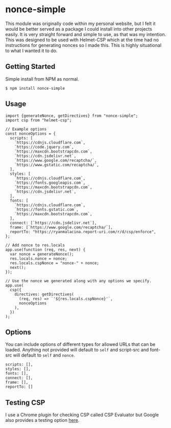 # nonce-simple

This module was originally code within my personal website, but I felt it would be better served as a package I could install into other projects easily. It is very straight forward and simple to use, as that was my intention. This was designed to be used with Helmet-CSP which at the time had no instructions for generating nonces so I made this. This is highly situational to what I wanted it to do.

## Getting Started

Simple install from NPM as normal.

```
$ npm install nonce-simple
```

## Usage

```
import {generateNonce, getDirectives} from "nonce-simple";
import csp from "helmet-csp";

// Example options
const nonceOptions = {
  scripts: [
    `https://cdnjs.cloudflare.com`,
    `https://code.jquery.com`,
    `https://maxcdn.bootstrapcdn.com`,
    `https://cdn.jsdelivr.net`,
    `https://www.google.com/recaptcha/`,
    `https://www.gstatic.com/recaptcha/`,
  ],
  styles: [
    `https://cdnjs.cloudflare.com`,
    `https://fonts.googleapis.com`,
    `https://maxcdn.bootstrapcdn.com`,
    `https://cdn.jsdelivr.net`,
  ],
  fonts: [
    `https://cdnjs.cloudflare.com`,
    `https://fonts.gstatic.com`,
    `https://maxcdn.bootstrapcdn.com`,
  ],
  connect: [`https://cdn.jsdelivr.net`],
  frame: [`https://www.google.com/recaptcha/`],
  reportTo: "https://ryanmalacina.report-uri.com/r/d/csp/enforce",
};

// Add nonce to res.locals
app.use(function (req, res, next) {
  var nonce = generateNonce();
  res.locals.nonce = nonce;
  res.locals.cspNonce = "nonce-" + nonce;
  next();
});

// Use the nonce we generated along with any options we specify.
app.use(
  csp({
    directives: getDirectives(
      (req, res) => `'${res.locals.cspNonce}'`,
      nonceOptions
    ),
  })
);
```

## Options

You can include options of different types for allowed URLs that can be loaded. Anything not provided will default to `self` and script-src and font-src will default to `self` and `nonce`.

```
scripts: [],
styles: [],
fonts: [],
connect: [],
frame: [],
reportTo: []
```

## Testing CSP

I use a Chrome plugin for checking CSP called CSP Evaluator but Google also provides a testing option [here](https://csp-evaluator.withgoogle.com/).
